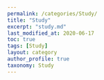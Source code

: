 ```yaml
---
permalink: /categories/Study/
title: "Study"
excerpt: "study.md"
last_modified_at: 2020-06-17
toc: true
tags: [Study]
layout: category
author_profile: true
taxonomy: Study
---
```

